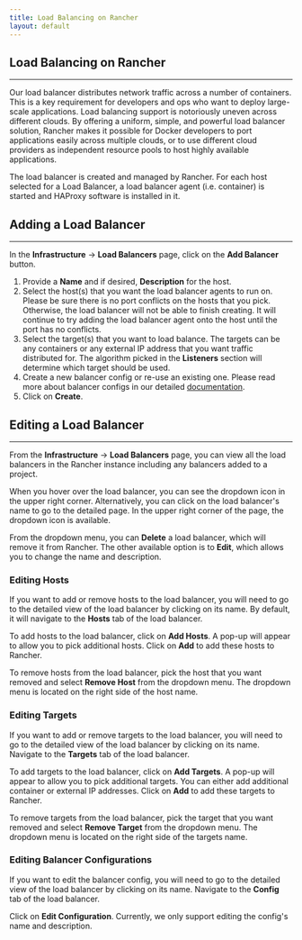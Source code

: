 ```yaml
---
title: Load Balancing on Rancher
layout: default
---
```


## Load Balancing on Rancher
---

Our load balancer distributes network traffic across a number of containers. This is a key requirement for developers and ops who want to deploy large-scale applications. Load balancing support is notoriously uneven across different clouds. By offering a uniform, simple, and powerful load balancer solution, Rancher makes it possible for Docker developers to port applications easily across multiple clouds, or to use different cloud providers as independent resource pools to host highly available applications.

The load balancer is created and managed by Rancher. For each host selected for a Load Balancer, a load balancer agent (i.e. container) is started and HAProxy software is installed in it. 

## Adding a Load Balancer
---

In the **Infrastructure** -> **Load Balancers** page, click on the **Add Balancer** button. 

1. Provide a **Name** and if desired, **Description** for the host.
2. Select the host(s) that you want the load balancer agents to run on. Please be sure there is no port conflicts on the hosts that you pick. Otherwise, the load balancer will not be able to finish creating. It will continue to try adding the load balancer agent onto the host until the port has no conflicts.
3. Select the target(s) that you want to load balance. The targets can be any containers or any external IP address that you want traffic distributed for. The algorithm picked in the **Listeners** section will determine which target should be used. 
4. Create a new balancer config or re-use an existing one. Please read more about balancer configs in our detailed [documentation]({{site.baseurl}}/docs/infrastructure/balancer-configs).
5. Click on **Create**.


## Editing a Load Balancer
---

From the **Infrastructure** -> **Load Balancers** page, you can view all the load balancers in the Rancher instance including any balancers added to a project. 

When you hover over the load balancer, you can see the dropdown icon in the upper right corner. Alternatively, you can click on the load balancer's name to go to the detailed page. In the upper right corner of the page, the dropdown icon is available.

From the dropdown menu, you can **Delete** a load balancer, which will remove it from Rancher. The other available option is to **Edit**, which allows you to change the name and description.

### Editing Hosts 

If you want to add or remove hosts to the load balancer, you will need to go to the detailed view of the load balancer by clicking on its name. By default, it will navigate to the **Hosts** tab of the load balancer.

To add hosts to the load balancer, click on **Add Hosts**. A pop-up will appear to allow you to pick additional hosts. Click on **Add** to add these hosts to Rancher.

To remove hosts from the load balancer, pick the host that you want removed and select **Remove Host** from the dropdown menu. The dropdown menu is located on the right side of the host name.

### Editing Targets

If you want to add or remove targets to the load balancer, you will need to go to the detailed view of the load balancer by clicking on its name. Navigate to the **Targets** tab of the load balancer.

To add targets to the load balancer, click on **Add Targets**. A pop-up will appear to allow you to pick additional targets. You can either add additional container or external IP addresses. Click on **Add** to add these targets to Rancher.

To remove targets from the load balancer, pick the target that you want removed and select **Remove Target** from the dropdown menu. The dropdown menu is located on the right side of the targets name.

### Editing Balancer Configurations

If you want to edit the balancer config, you will need to go to the detailed view of the load balancer by clicking on its name. Navigate to the **Config** tab of the load balancer.

Click on **Edit Configuration**. <span class="highlight">Currently, we only support editing the config's name and description.</span>
